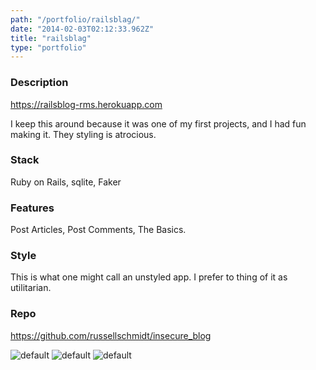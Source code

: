 ```yaml
---
path: "/portfolio/railsblag/"
date: "2014-02-03T02:12:33.962Z"
title: "railsblag"
type: "portfolio"
---
```


### Description
<https://railsblog-rms.herokuapp.com>

I keep this around because it was one of my first projects, and I had fun making it. They styling is atrocious.

### Stack
Ruby on Rails,
sqlite,
Faker

### Features
Post Articles,
Post Comments,
The Basics.

### Style
This is what one might call an unstyled app. I prefer to thing of it as utilitarian.

### Repo
<https://github.com/russellschmidt/insecure_blog>

![default](https://storage.googleapis.com/russellmschmidt-net-portfolio/portraits/russell-portrait-1.jpg)
![default](https://storage.googleapis.com/russellmschmidt-net-portfolio/portraits/russell-portrait-2.jpg)
![default](https://storage.googleapis.com/russellmschmidt-net-portfolio/portraits/russell-portrait-3.jpg)